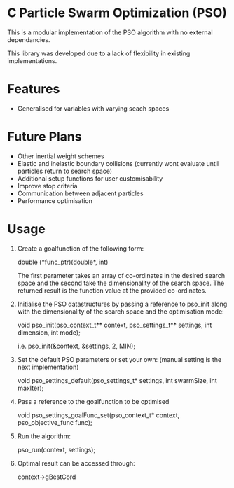 C Particle Swarm Optimization (PSO)
===

This is a modular implementation of the PSO algorithm with no external dependancies.

This library was developed due to a lack of flexibility in existing implementations.

# Features
- Generalised for variables with varying seach spaces

# Future Plans
- Other inertial weight schemes
- Elastic and inelastic boundary collisions (currently wont evaluate until particles return to search space)
- Additional setup functions for user customisability
- Improve stop criteria
- Communication between adjacent particles
- Performance optimisation

# Usage

1. Create a goalfunction of the following form:

    double (\*func_ptr)(double\*, int)
  
    The first parameter takes an array of co-ordinates in the desired search space and the second take the dimensionality of the search space. The returned result is the function value at the provided co-ordinates.
    
2. Initialise the PSO datastructures by passing a reference to pso_init along with the dimensionality of the search space and the optimisation mode:

    void pso_init(pso_context_t\*\* context, pso_settings_t\*\* settings, int dimension, int mode);
    
    i.e. pso_init(&context, &settings, 2, MIN);
    
3. Set the default PSO parameters or set your own: (manual setting is the next implementation)

    void pso_settings_default(pso_settings_t\* settings, int swarmSize, int maxIter);

4. Pass a reference to the goalfunction to be optimised

    void pso_settings_goalFunc_set(pso_context_t\* context, pso_objective_func func);

5. Run the algorithm:

    pso_run(context, settings);

6. Optimal result can be accessed through:
        
    context->gBestCord

